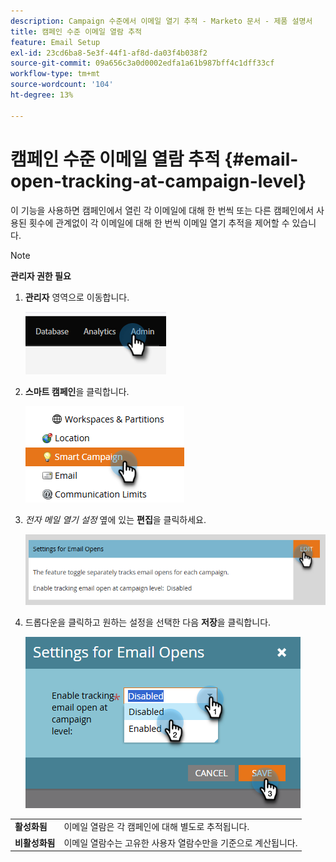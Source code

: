 ```yaml
---
description: Campaign 수준에서 이메일 열기 추적 - Marketo 문서 - 제품 설명서
title: 캠페인 수준 이메일 열람 추적
feature: Email Setup
exl-id: 23cd6ba8-5e3f-44f1-af8d-da03f4b038f2
source-git-commit: 09a656c3a0d0002edfa1a61b987bff4c1dff33cf
workflow-type: tm+mt
source-wordcount: '104'
ht-degree: 13%

---
```


# 캠페인 수준 이메일 열람 추적 {#email-open-tracking-at-campaign-level}

이 기능을 사용하면 캠페인에서 열린 각 이메일에 대해 한 번씩 또는 다른 캠페인에서 사용된 횟수에 관계없이 각 이메일에 대해 한 번씩 이메일 열기 추적을 제어할 수 있습니다.

>[!NOTE]
>
>**관리자 권한 필요**

1. **관리자** 영역으로 이동합니다.

   ![](assets/email-open-tracking-at-campaign-level-1.png)

1. **스마트 캠페인**&#x200B;을 클릭합니다.

   ![](assets/email-open-tracking-at-campaign-level-2.png)

1. _전자 메일 열기 설정_ 옆에 있는 **편집**&#x200B;을 클릭하세요.

   ![](assets/email-open-tracking-at-campaign-level-3.png)

1. 드롭다운을 클릭하고 원하는 설정을 선택한 다음 **저장**&#x200B;을 클릭합니다.

   ![](assets/email-open-tracking-at-campaign-level-4.png)

<table><tbody>
  <tr>
    <td><b>활성화됨</b></td>
    <td>이메일 열람은 각 캠페인에 대해 별도로 추적됩니다.</td>
  </tr>
  <tr>
    <td><b>비활성화됨</b></td>
    <td>이메일 열람수는 고유한 사용자 열람수만을 기준으로 계산됩니다.</td>
  </tr>
</tbody>
</table>
